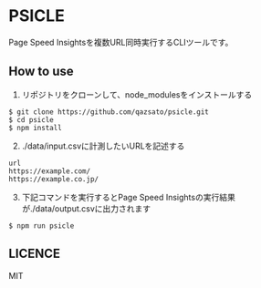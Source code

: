 # PSICLE

Page Speed Insightsを複数URL同時実行するCLIツールです。

## How to use

1. リポジトリをクローンして、node_modulesをインストールする

```
$ git clone https://github.com/qazsato/psicle.git
$ cd psicle
$ npm install
```

2. ./data/input.csvに計測したいURLを記述する

```
url
https://example.com/
https://example.co.jp/
```

3. 下記コマンドを実行するとPage Speed Insightsの実行結果が./data/output.csvに出力されます

```
$ npm run psicle
```

## LICENCE

MIT
